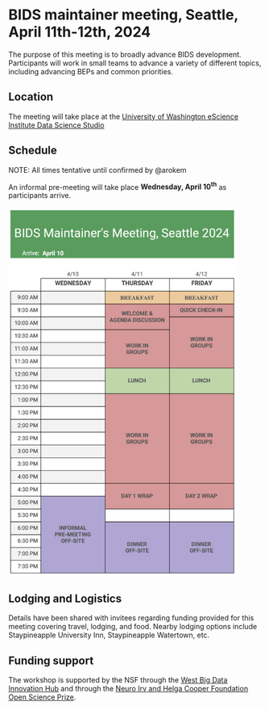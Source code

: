 # BIDS maintainer meeting, Seattle, April 11th-12th, 2024

The purpose of this meeting is to broadly advance BIDS development. Participants will work in small teams to advance a variety of different topics, including advancing BEPs and common priorities.

## Location

The meeting will take place at the [University of Washington eScience Institute Data Science Studio](https://www.google.com/maps/place/eScience+Institute/@47.6536832,-122.3135565,16z/data=!4m5!3m4!1s0x549014f277b0f15d:0x7c2434f079426d8c!8m2!3d47.6533665!4d-122.3117848)

## Schedule

NOTE: All times tentative until confirmed by @arokem

An informal pre-meeting will take place **Wednesday, April 10<sup>th</sup>** as participants arrive.

<img src="schedule.png" alt="Meeting Schedule" width="90%"/>

## Lodging and Logistics

Details have been shared with invitees regarding funding provided for this meeting covering travel, lodging, and food.
Nearby lodging options include Staypineapple University Inn, Staypineapple Watertown, etc.

## Funding support

The workshop is supported by the NSF through the [West Big Data Innovation Hub](https://www.westbigdatahub.org/) and through the
[Neuro Irv and Helga Cooper Foundation Open Science Prize](https://www.mcgill.ca/neuro/open-science/open-science-awards-and-prizes/neuro-irv-and-helga-cooper-foundation-open-science-prizes).
